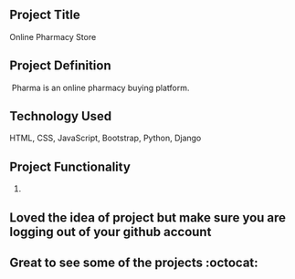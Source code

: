 ## Project Title
Online Pharmacy Store

## Project Definition
 Pharma is an online pharmacy buying platform. 


## Technology Used
HTML, CSS, JavaScript, Bootstrap, Python, Django

## Project Functionality
1. 

## Loved the idea of project but make sure you are logging out of your github account 
## Great to see some of the projects :octocat:
